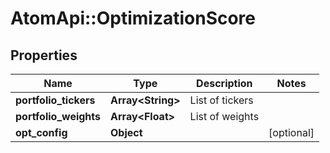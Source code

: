# AtomApi::OptimizationScore

## Properties
Name | Type | Description | Notes
------------ | ------------- | ------------- | -------------
**portfolio_tickers** | **Array&lt;String&gt;** | List of tickers | 
**portfolio_weights** | **Array&lt;Float&gt;** | List of weights | 
**opt_config** | **Object** |  | [optional] 


